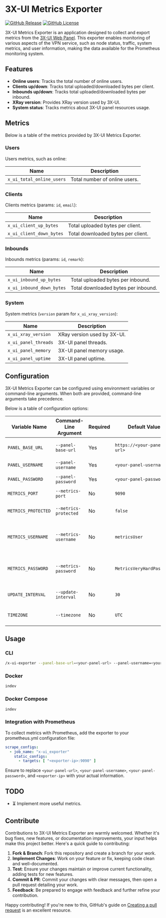 # 3X-UI Metrics Exporter

[![GitHub Release](https://img.shields.io/github/v/release/hteppl/3x-ui-exporter?style=flat&color=blue)](https://github.com/kutovoys/marzban-exporter/releases/latest)
[![GitHub License](https://img.shields.io/github/license/kutovoys/marzban-exporter?color=greeen)](https://github.com/kutovoys/marzban-exporter/blob/main/LICENSE)

3X-UI Metrics Exporter is an application designed to collect and export metrics from
the [3X-UI Web Panel](https://github.com/MHSanaei/3x-ui). This exporter enables monitoring of various aspects
of the VPN service, such as node status, traffic, system metrics, and user information, making the data available for
the Prometheus monitoring system.

## Features

- **Online users**: Tracks the total number of online users.
- **Clients up/down**: Tracks total uploaded/downloaded bytes per client.
- **Inbounds up/down**: Tracks total uploaded/downloaded bytes per inbound.
- **XRay version**: Provides XRay version used by 3X-UI.
- **System status**: Tracks metrics about 3X-UI panel resources usage.

## Metrics

Below is a table of the metrics provided by 3X-UI Metrics Exporter.

### Users

Users metrics, such as online:

| Name                      | Description                   |
|---------------------------|-------------------------------|
| `x_ui_total_online_users` | Total number of online users. |

### Clients

Clients metrics (params: `id`, `email`):

| Name                     | Description                        |
|--------------------------|------------------------------------|
| `x_ui_client_up_bytes`   | Total uploaded bytes per client.   |
| `x_ui_client_down_bytes` | Total downloaded bytes per client. |

### Inbounds

Inbounds metrics (params: `id`, `remark`):

| Name                      | Description                         |
|---------------------------|-------------------------------------|
| `x_ui_inbound_up_bytes`   | Total uploaded bytes per inbound.   |
| `x_ui_inbound_down_bytes` | Total downloaded bytes per inbound. |

### System

System metrics (`version` param for `x_ui_xray_version`):

| Name                 | Description                 |
|----------------------|-----------------------------|
| `x_ui_xray_version`  | XRay version used by 3X-UI. |
| `x_ui_panel_threads` | 3X-UI panel threads.        |
| `x_ui_panel_memory`  | 3X-UI panel memory usage.   |
| `x_ui_panel_uptime`  | 3X-UI panel uptime.         |

## Configuration

3X-UI Metrics Exporter can be configured using environment variables or command-line arguments. When both are
provided, command-line arguments take precedence.

Below is a table of configuration options:

| Variable Name       | Command-Line Argument | Required | Default Value              | Description                                                         |
|---------------------|-----------------------|----------|----------------------------|---------------------------------------------------------------------|
| `PANEL_BASE_URL`    | `--panel-base-url`    | Yes      | `https://<your-panel-url>` | URL of the 3X-UI management panel.                                  |
| `PANEL_USERNAME`    | `--panel-username`    | Yes      | `<your-panel-username>`    | Username for the 3X-UI panel.                                       |
| `PANEL_PASSWORD`    | `--panel-password`    | Yes      | `<your-panel-password>`    | Password for the 3X-UI panel.                                       |
| `METRICS_PORT`      | `--metrics-port`      | No       | `9090`                     | Port for the metrics server.                                        |
| `METRICS_PROTECTED` | `--metrics-protected` | No       | `false`                    | Enable BasicAuth protection for metrics endpoint.                   |
| `METRICS_USERNAME`  | `--metrics-username`  | No       | `metricsUser`              | Username for BasicAuth, effective if `METRICS_PROTECTED` is `true`. |
| `METRICS_PASSWORD`  | `--metrics-password`  | No       | `MetricsVeryHardPassword`  | Password for BasicAuth, effective if `METRICS_PROTECTED` is `true`. |
| `UPDATE_INTERVAL`   | `--update-interval`   | No       | `30`                       | Interval (in seconds) for metrics update.                           |
| `TIMEZONE`          | `--timezone`          | No       | `UTC`                      | Timezone for correct time display.                                  |

## Usage

### CLI

```bash
/x-ui-exporter --panel-base-url=<your-panel-url> --panel-username=<your-panel-username> --panel-password=<your-panel-password>
```

### Docker

```bash
indev
```

### Docker Compose

```bash
indev
```

### Integration with Prometheus

To collect metrics with Prometheus, add the exporter to your prometheus.yml configuration file:

```yaml
scrape_configs:
  - job_name: "x-ui_exporter"
    static_configs:
      - targets: [ "<exporter-ip>:9090" ]
```

Ensure to replace `<your-panel-url>`, `<your-panel-username>`, `<your-panel-password>`, and `<exporter-ip>`
with your actual information.

## TODO

- ⏳ Implement more useful metrics.

## Contribute

Contributions to 3X-UI Metrics Exporter are warmly welcomed. Whether it's bug fixes, new features, or documentation
improvements, your input helps make this project better. Here's a quick guide to contributing:

1. **Fork & Branch**: Fork this repository and create a branch for your work.
2. **Implement Changes**: Work on your feature or fix, keeping code clean and well-documented.
3. **Test**: Ensure your changes maintain or improve current functionality, adding tests for new features.
4. **Commit & PR**: Commit your changes with clear messages, then open a pull request detailing your work.
5. **Feedback**: Be prepared to engage with feedback and further refine your contribution.

Happy contributing! If you're new to this, GitHub's guide
on [Creating a pull request](https://docs.github.com/en/github/collaborating-with-issues-and-pull-requests/creating-a-pull-request)
is an excellent resource.
